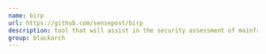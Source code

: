 ```yaml
---
name: birp
url: https://github.com/sensepost/birp
description: tool that will assist in the security assessment of mainframe applications served over TN3270. URL : https://github.com/sensepost/birp Groups : blackarch blackarch-scanner blackarch-recon blackarch-fuzzer
group: blackarch
---
```

